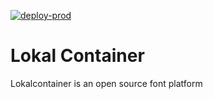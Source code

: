 [![deploy-prod](https://github.com/lokalcontainer/lokalcontainer/actions/workflows/cd.yml/badge.svg?branch=canary&event=deployment)](https://github.com/lokalcontainer/lokalcontainer/actions/workflows/cd.yml)

# Lokal Container

Lokalcontainer is an open source font platform
